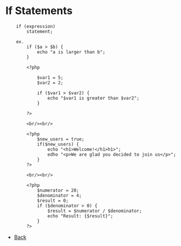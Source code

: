 # If Statements

		if (expression)
			statement;

		ex.
			if ($a > $b) {
				echo "a is larger than b";	
			}

			<?php
			
				$var1 = 5;
				$var2 = 2;

				if ($var1 > $var2) {
					echo "$var1 is greater than $var2";
				}

			?>

			<br/><br/>

			<?php
				$new_users = true;
				if($new_users) {
					echo "<h1>Welcome!</h1>h1>";
					edho "<p>We are glad you decided to join us</p>";
				}
			?>	
			
			<br/><br/>

			<?php
				$numerator = 20;
				$denominator = 4;
				$result = 0;
				if ($denominator > 0) {
					$result = $numerator / $denominator;
					echo "Result: {$result}";
				}
			?>


*   [Back](https://github.com/stefan22/phpIntro)
